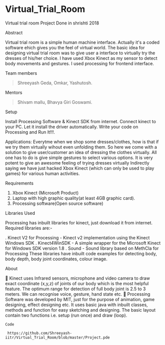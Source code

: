 # Virtual_Trial_Room

   Virtual trial room
   Project Done in shrishti 2018
   
   Abstract
    
   Virtual trial room is a simple human machine interface. Actually it's a coded software ehich gives you the feel of           virtual world. The basic idea for designing virtual trial room was to give user a interface to virtually try the dresses     of his/her choice. I have used Xbox Kinect as my sensor to detect body movements and gestures. I used processing for         frontend interface. 
    
   Team members 
   > Shreeyash Geda,
   > Omkar,
   > Yashutosh.
    
   Mentors
   > Shivam mallu,
   > Bhavya Giri Goswami.
    
   Setup
    
   Install Processing Software & Kinect SDK from internet. Connect kinect to your PC. Let it install the driver                  automatically. Write your code on Processing and Run It!!!.
    
    
   Applications:
   Everytme when we shop some dresses/clothes, how is that if we try them virtually wihout even unfolding them.
   So here we come with a solution to give user/customer an idea of dressing the clothes virtually. All one has to do is        give simple gestures to select various options. It is very potent to give an awesome feeling of trying dresses virtually
   Indirectly saying we have just hacked Xbox Kinect (which can only be used to play games) for various human activities.    
    
   Requirements
   1. Xbox Kinect (Microsoft Product)
   2. Laptop with high graphic quality(at least 4GB graphic card).
   3. Processing software(Open source software)
    
   Libraries Used
   
   Processing has inbuilt libraries for kinect, just download it from internet. Required libraries are:-
    
   . Kinect V2 for Processing - Kinect v2 implementation using the Kinect Windows SDK 
   . Kinect4WinSDK - A simple wrapper for the Microsoft Kinect for Windows SDK version 1.8
   . Sound - Sound library based on MethCla for Processing
   These libraries have inbuilt code examples for detecting body, body depth, body joint coordinates, colour image.
    
    
   About 
   
   
   	Kinect uses Infrared sensors, microphone and video camera to draw exact coordinate (x,y,z) of joints of our body             which is the most helpful feature. The optimum range for detection of full body joint is 2.5 to 3 meters. We can             recognise voice, gesture, hand state etc. 	Processing Software was developed by MIT, just for the purpose of               animation, game designing, effect designing etc. It uses basic java with inbuilt classes, methods and function for           easy sketching and designing. The basic layout contain two functions i.e. setup (run once) and draw (loop).
     
     
    Code
   
     https://github.com/Shreeyash-iitr/Virtual_Trial_Room/blob/master/Project.pde   


    
    
    
    
    
    
    
    
    

    
    
